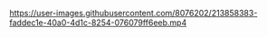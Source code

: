 https://user-images.githubusercontent.com/8076202/213858383-faddec1e-40a0-4d1c-8254-076079ff6eeb.mp4